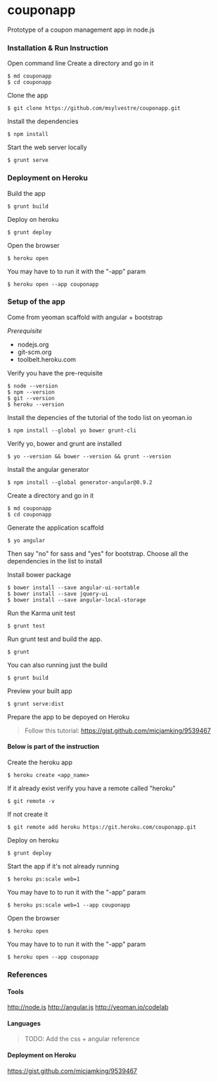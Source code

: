 couponapp
=========

Prototype of a coupon management app in node.js

### Installation & Run Instruction

Open command line
Create a directory and go in it
```
$ md couponapp
$ cd couponapp
```

Clone the app
```
$ git clone https://github.com/msylvestre/couponapp.git
```

Install the dependencies
```
$ npm install
```

Start the web server locally
```
$ grunt serve
```


### Deployment on Heroku

Build the app
```
$ grunt build
```

Deploy on heroku
```
$ grunt deploy
```

Open the browser
```
$ heroku open
```

You may have to to run it with the "-app" param
```
$ heroku open --app couponapp
```


### Setup of the app

Come from yeoman scaffold with angular + bootstrap

*Prerequisite*
- nodejs.org
- git-scm.org
- toolbelt.heroku.com

Verify you have the pre-requisite
```
$ node --version
$ npm --version
$ git --version
$ heroku --version
```

Install the depencies of the tutorial of the todo list on yeoman.io
```
$ npm install --global yo bower grunt-cli
```

Verify yo, bower and grunt are installed
```
$ yo --version && bower --version && grunt --version
```

Install the angular generator
```
$ npm install --global generator-angular@0.9.2
```

Create a directory and go in it
```
$ md couponapp
$ cd couponapp
```

Generate the application scaffold
```
$ yo angular
```
Then say "no" for sass and "yes" for bootstrap.
Choose all the dependencies in the list to install

Install bower package
```
$ bower install --save angular-ui-sortable
$ bower install --save jquery-ui
$ bower install --save angular-local-storage
```

Run the Karma unit test
```
$ grunt test
```

Run grunt test and build the app.
```
$ grunt
```

You can also running just the build
```
$ grunt build
```

Preview your built app
```
$ grunt serve:dist
```

Prepare the app to be depoyed on Heroku
> Follow this tutorial: https://gist.github.com/micjamking/9539467

#### Below is part of the instruction

Create the heroku app
```
$ heroku create <app_name>
```

If it already exist verify you have a remote called "heroku"
```
$ git remote -v
```

If not create it 
```
$ git remote add heroku https://git.heroku.com/couponapp.git
```

Deploy on heroku
```
$ grunt deploy
```

Start the app if it's not already running
```
$ heroku ps:scale web=1
```

You may have to to run it with the "-app" param
```
$ heroku ps:scale web=1 --app couponapp
```

Open the browser
```
$ heroku open
```

You may have to to run it with the "-app" param
```
$ heroku open --app couponapp
```


### References

#### Tools
http://node.js
http://angular.js
http://yeoman.io/codelab


#### Languages
> TODO: Add the css + angular reference

#### Deployment on Heroku
https://gist.github.com/micjamking/9539467


